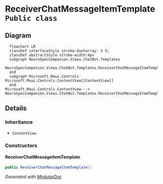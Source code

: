 # ReceiverChatMessageItemTemplate `Public class`

## Diagram
```mermaid
  flowchart LR
  classDef interfaceStyle stroke-dasharray: 5 5;
  classDef abstractStyle stroke-width:4px
  subgraph NeuroSpecCompanion.Views.ChatBot.Templates
  NeuroSpecCompanion.Views.ChatBot.Templates.ReceiverChatMessageItemTemplate[[ReceiverChatMessageItemTemplate]]
  end
  subgraph Microsoft.Maui.Controls
Microsoft.Maui.Controls.ContentView[[ContentView]]
  end
Microsoft.Maui.Controls.ContentView --> NeuroSpecCompanion.Views.ChatBot.Templates.ReceiverChatMessageItemTemplate
```

## Details
### Inheritance
 - `ContentView`

### Constructors
#### ReceiverChatMessageItemTemplate
```csharp
public ReceiverChatMessageItemTemplate()
```

*Generated with* [*ModularDoc*](https://github.com/hailstorm75/ModularDoc)
